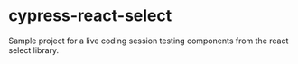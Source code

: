 # cypress-react-select

Sample project for a live coding session testing components from the react select library.
